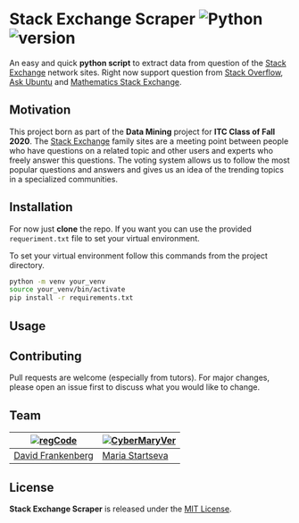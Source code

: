 # Stack Exchange Scraper ![Python](https://img.shields.io/badge/python-v3.6+-blue.svg) ![version](https://img.shields.io/badge/version-1.0.0-green)

An easy and quick **python script** to extract data from question of the 
[Stack Exchange](https://stackexchange.com/) network sites. Right now support question from 
[Stack Overflow](https://stackoverflow.com/), [Ask Ubuntu](https://askubuntu.com/) 
and [Mathematics Stack Exchange](https://math.stackexchange.com/).

## Motivation
This project born as part of the **Data Mining** project for **ITC Class of Fall 2020**. The [Stack Exchange](https://stackexchange.com/) 
family sites are a meeting point between people who have questions on a related topic and other users and experts who freely answer this questions. 
The voting system allows us to follow the most popular questions and answers and gives us an idea of the trending topics in a specialized communities.

## Installation

For now just **clone** the repo. If you want you can use the provided `requeriment.txt` file to set your virtual environment.

To set your virtual environment follow this commands from the project directory.

```bash
python -m venv your_venv
source your_venv/bin/activate
pip install -r requirements.txt
```

## Usage

## Contributing
Pull requests are welcome (especially from tutors). For major changes, please open an issue first to discuss what you would like to change.

## Team

[![regCode](https://avatars1.githubusercontent.com/u/18012903?s=460&u=b0300754272e701a5057c9b0c360fcd8fc51c0c1)](https://github.com/regCode)  | [![CyberMaryVer](https://avatars3.githubusercontent.com/u/66170525?s=40&v=7)](https://github.com/CyberMaryVer)
---|---
[David Frankenberg](https://github.com/regCode) | [Maria Startseva](https://github.com/CyberMaryVer)

## License
**Stack Exchange Scraper** is released under the [MIT License](http://www.opensource.org/licenses/MIT).
